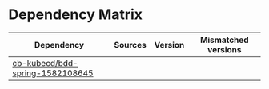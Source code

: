 # Dependency Matrix

Dependency | Sources | Version | Mismatched versions
---------- | ------- | ------- | -------------------
[cb-kubecd/bdd-spring-1582108645](https://github.com/cb-kubecd/bdd-spring-1582108645.git) |  | []() | 
